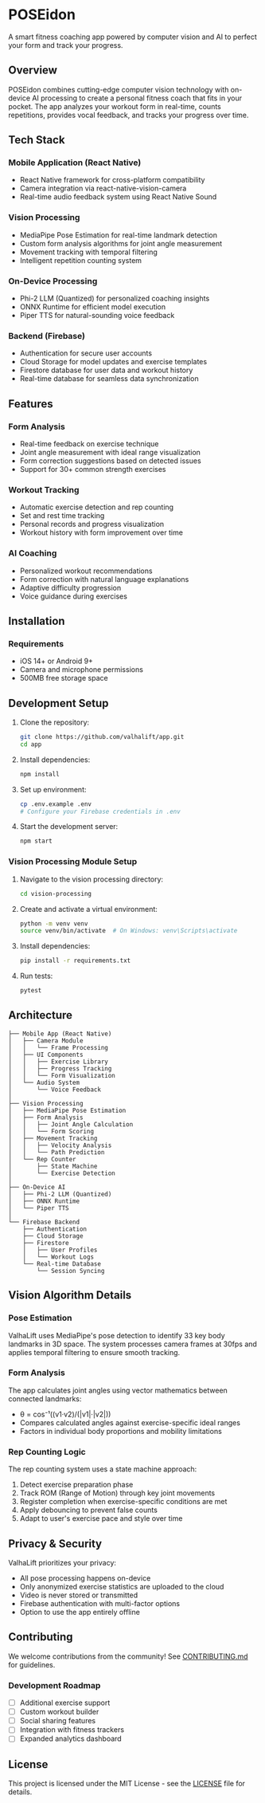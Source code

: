 # POSEidon

A smart fitness coaching app powered by computer vision and AI to perfect your form and track your progress.


## Overview

POSEidon combines cutting-edge computer vision technology with on-device AI processing to create a personal fitness coach that fits in your pocket. The app analyzes your workout form in real-time, counts repetitions, provides vocal feedback, and tracks your progress over time.

## Tech Stack

### Mobile Application (React Native)
- React Native framework for cross-platform compatibility
- Camera integration via react-native-vision-camera
- Real-time audio feedback system using React Native Sound

### Vision Processing
- MediaPipe Pose Estimation for real-time landmark detection
- Custom form analysis algorithms for joint angle measurement
- Movement tracking with temporal filtering
- Intelligent repetition counting system

### On-Device Processing
- Phi-2 LLM (Quantized) for personalized coaching insights
- ONNX Runtime for efficient model execution
- Piper TTS for natural-sounding voice feedback

### Backend (Firebase)
- Authentication for secure user accounts
- Cloud Storage for model updates and exercise templates
- Firestore database for user data and workout history
- Real-time database for seamless data synchronization

## Features

### Form Analysis
- Real-time feedback on exercise technique
- Joint angle measurement with ideal range visualization
- Form correction suggestions based on detected issues
- Support for 30+ common strength exercises

### Workout Tracking
- Automatic exercise detection and rep counting
- Set and rest time tracking
- Personal records and progress visualization
- Workout history with form improvement over time

### AI Coaching
- Personalized workout recommendations
- Form correction with natural language explanations
- Adaptive difficulty progression
- Voice guidance during exercises

## Installation

### Requirements
- iOS 14+ or Android 9+
- Camera and microphone permissions
- 500MB free storage space

## Development Setup

1. Clone the repository:
   ```bash
   git clone https://github.com/valhalift/app.git
   cd app
   ```

2. Install dependencies:
   ```bash
   npm install
   ```

3. Set up environment:
   ```bash
   cp .env.example .env
   # Configure your Firebase credentials in .env
   ```

4. Start the development server:
   ```bash
   npm start
   ```

### Vision Processing Module Setup

1. Navigate to the vision processing directory:
   ```bash
   cd vision-processing
   ```

2. Create and activate a virtual environment:
   ```bash
   python -m venv venv
   source venv/bin/activate  # On Windows: venv\Scripts\activate
   ```

3. Install dependencies:
   ```bash
   pip install -r requirements.txt
   ```

4. Run tests:
   ```bash
   pytest
   ```

## Architecture

```
├── Mobile App (React Native)
│   ├── Camera Module
│   │   └── Frame Processing
│   ├── UI Components
│   │   ├── Exercise Library
│   │   ├── Progress Tracking
│   │   └── Form Visualization
│   └── Audio System
│       └── Voice Feedback
│
├── Vision Processing
│   ├── MediaPipe Pose Estimation
│   ├── Form Analysis
│   │   ├── Joint Angle Calculation
│   │   └── Form Scoring
│   ├── Movement Tracking
│   │   ├── Velocity Analysis
│   │   └── Path Prediction
│   └── Rep Counter
│       ├── State Machine
│       └── Exercise Detection
│
├── On-Device AI
│   ├── Phi-2 LLM (Quantized)
│   ├── ONNX Runtime
│   └── Piper TTS
│
└── Firebase Backend
    ├── Authentication
    ├── Cloud Storage
    ├── Firestore
    │   ├── User Profiles
    │   └── Workout Logs
    └── Real-time Database
        └── Session Syncing
```

## Vision Algorithm Details

### Pose Estimation
ValhaLift uses MediaPipe's pose detection to identify 33 key body landmarks in 3D space. The system processes camera frames at 30fps and applies temporal filtering to ensure smooth tracking.

### Form Analysis
The app calculates joint angles using vector mathematics between connected landmarks:
- θ = cos⁻¹((v1·v2)/(|v1|·|v2|))
- Compares calculated angles against exercise-specific ideal ranges
- Factors in individual body proportions and mobility limitations

### Rep Counting Logic
The rep counting system uses a state machine approach:
1. Detect exercise preparation phase
2. Track ROM (Range of Motion) through key joint movements
3. Register completion when exercise-specific conditions are met
4. Apply debouncing to prevent false counts
5. Adapt to user's exercise pace and style over time

## Privacy & Security

ValhaLift prioritizes your privacy:
- All pose processing happens on-device
- Only anonymized exercise statistics are uploaded to the cloud
- Video is never stored or transmitted
- Firebase authentication with multi-factor options
- Option to use the app entirely offline

## Contributing

We welcome contributions from the community! See [CONTRIBUTING.md](CONTRIBUTING.md) for guidelines.

### Development Roadmap
- [ ] Additional exercise support
- [ ] Custom workout builder
- [ ] Social sharing features
- [ ] Integration with fitness trackers
- [ ] Expanded analytics dashboard

## License

This project is licensed under the MIT License - see the [LICENSE](LICENSE) file for details.
